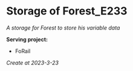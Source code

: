 Storage of Forest_E233
===

*A storage for Forest to store his variable data*  

**Serving project:**  
* FoRail

*Create at 2023-3-23*